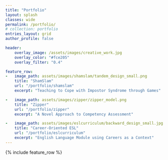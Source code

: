 ```yaml
---
title: "Portfolio"
layout: splash
classes: wide
permalink: /portfolio/
# collection: portfolio
entries_layout: grid
author_profile: false

header:
    overlay_image: /assets/images/creative_work.jpg
    overlay_color: "#fce205"
    overlay_filter: "0.4"

feature_row:
-   image_path: assets/images/shamslam/tandem_design_small.png
    title: "ShamSlam"
    url: "/portfolio/shamslam"
    excerpt: "Teaching to Cope with Impostor Syndrome through Games"

-   image_path: assets/images/zipper/zipper_model.png
    title: "Zipper"
    url: "/portfolio/zipper"
    excerpt: "A Novel Approach to Competency Assessment"

-   image_path: assets/images/eslcurriculum/backward_design_small.jpg
    title: "Career-Oriented ESL"
    url: "/portfolio/eslcurriculum"
    excerpt: "English Language Module using Careers as a Context"
---       
```

<!-- #  Portfolio   -->

{% include feature_row %}

<!-- 
-   image_path: 
    title: 
    url:
    excerpt:  
    -->